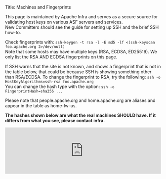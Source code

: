 Title: Machines and Fingerprints

This page is maintained by Apache Infra and serves as a secure source for validating host keys on various ASF servers and services. <br/>
New Committers should see the guide for setting up SSH and the brief SSH how-to.

Check fingerprints with: `ssh-keygen -t rsa -l -E md5 -lf <(ssh-keyscan foo.apache.org 2>/dev/null)` <br/>
Note that some hosts may have multiple keys (RSA, ECDSA, ED25519). We only list the RSA AND ECDSA fingerprints on this page.

If SSH warns that the site is not known, and shows a fingerprint that is not in the table below, that could be because SSH is showing something other than RSA/ECDSA. To change the fingerprint to RSA, try the following: `ssh -o HostKeyAlgorithms=ssh-rsa foo.apache.org` <br/>
You can change the hash type with the option: `ssh -o FingerprintHash=sha256 ... `

Please note that people.apache.org and home.apache.org are aliases and appear in the table as home-lw-us.

**The hashes shown below are what the real machines SHOULD have. If it differs from what you see, please contact infra.**

<script>function changeHeight() { var x = document.getElementById('machinesIndex'); x.style.height = "100%"; }</script>

<iframe id="machinesIndex" width="100%" src="https://infra-reports.apache.org/machines/index.html" frameborder="0" allowfullscreen onload="changeHeight()"></iframe>
